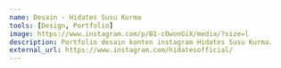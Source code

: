 ```yaml
---
name: Desain - Hidates Susu Kurma
tools: [Design, Portfolio]
image: https://www.instagram.com/p/B1-cOwonGiX/media/?size=l
description: Portfolio desain konten instagram Hidates Susu Kurma.
external_url: https://www.instagram.com/hidatesofficial/
---
```

